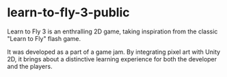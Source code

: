 # learn-to-fly-3-public
Learn to Fly 3 is an enthralling 2D game, taking inspiration from the classic "Learn to Fly" flash game.

It was developed as a part of a game jam. By integrating pixel art with Unity 2D, it brings about a distinctive learning experience for both the developer and the players. 
